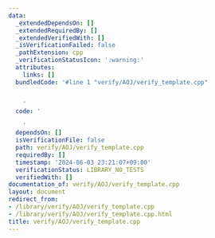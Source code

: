 ```yaml
---
data:
  _extendedDependsOn: []
  _extendedRequiredBy: []
  _extendedVerifiedWith: []
  _isVerificationFailed: false
  _pathExtension: cpp
  _verificationStatusIcon: ':warning:'
  attributes:
    links: []
  bundledCode: '#line 1 "verify/AOJ/verify_template.cpp"


    '
  code: '

    '
  dependsOn: []
  isVerificationFile: false
  path: verify/AOJ/verify_template.cpp
  requiredBy: []
  timestamp: '2024-06-03 23:21:07+09:00'
  verificationStatus: LIBRARY_NO_TESTS
  verifiedWith: []
documentation_of: verify/AOJ/verify_template.cpp
layout: document
redirect_from:
- /library/verify/AOJ/verify_template.cpp
- /library/verify/AOJ/verify_template.cpp.html
title: verify/AOJ/verify_template.cpp
---
```


